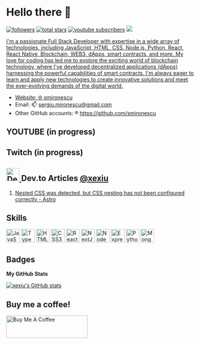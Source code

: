 # Hello there 👋
<p align="left">
         <a href="https://github.com/xexiu?tab=followers">
         <img alt="followers" title="Follow me on Github" src="https://custom-icon-badges.demolab.com/github/followers/xexiu?color=236ad3&labelColor=1155ba&style=for-the-badge&logo=person-add&label=Follow&logoColor=white"/></a>
      <a href="https://github.com/xexiu?tab=repositories&sort=stargazers">
         <img alt="total stars" title="Total stars on GitHub" src="https://custom-icon-badges.demolab.com/github/stars/xexiu?color=55960c&style=for-the-badge&labelColor=488207&logo=star"/></a>
      <a href="https://www.youtube.com/@smironescu?sub_confirmation=1">
         <img alt="youtube subscribers" title="Subscribe to my YouTube channel" src="https://custom-icon-badges.demolab.com/youtube/channel/subscribers/UCAgzqRPN6DBcoy8MxHGPETA?color=%23E05D44&label=SUBSCRIBE&logo=video&logoColor=white&style=for-the-badge&labelColor=CE4630"/></a> 
      <a href="https://github.com/xexiu">
         <img src="https://komarev.com/ghpvc/?username=xexiu&style=for-the-badge">
   </p>

I'm a passionate Full Stack Developer with expertise in a wide array of technologies, including JavaScript, HTML, CSS, Node.js, Python, React, React Native, Blockchain, WEB3, dApps, smart contracts, and more. My love for coding has led me to explore the exciting world of blockchain technology, where I've developed decentralized applications (dApps) harnessing the powerful capabilities of smart contracts. I'm always eager to learn and apply new technologies to create innovative solutions and meet the ever-evolving demands of the digital world.

- Website: :globe_with_meridians: [smironescu](https://xexiu.netlify.app/)
- Email: 📫 sergiu.mironescu@gmail.com
- Other GitHub accounts: :registered: https://github.com/smironescu

## YOUTUBE (in progress)
## Twitch (in progress)



## <a href="https://dev.to/xexiu"><img src="https://dev-to-uploads.s3.amazonaws.com/uploads/logos/resized_logo_UQww2soKuUsjaOGNB38o.png" title="Dev.to Article" alt="Dev.to Article" width="35"/> </a> Dev.to Articles <a href="https://dev.to/xexiu">@xexiu</a>
1. [Nested CSS was detected, but CSS nesting has not been configured correctly - Astro](https://dev.to/xexiu/nested-css-was-detected-but-css-nesting-has-not-been-configured-correctly-astro-392k)


## Skills

<p align="left">
<a href="https://developer.mozilla.org/en-US/docs/Web/JavaScript" target="_blank" rel="noreferrer"><img src="https://raw.githubusercontent.com/gist/xexiu/165aca8fd3ee3d1b18323adc46a0e35f/raw/6f7a236f662ce68656bc7f7e83ac7942dbcd9dcc/javascript.svg" width="36" height="36" alt="JavaScript" /></a>
<a href="https://www.typescriptlang.org/" target="_blank" rel="noreferrer"><img src="https://raw.githubusercontent.com/gist/xexiu/165aca8fd3ee3d1b18323adc46a0e35f/raw/6f7a236f662ce68656bc7f7e83ac7942dbcd9dcc/typescript.svg" width="36" height="36" alt="TypeScript" /></a>
<a href="https://developer.mozilla.org/en-US/docs/Glossary/HTML5" target="_blank" rel="noreferrer"><img src="https://raw.githubusercontent.com/gist/xexiu/165aca8fd3ee3d1b18323adc46a0e35f/raw/6f7a236f662ce68656bc7f7e83ac7942dbcd9dcc/html5.svg" width="36" height="36" alt="HTML5" /></a>
<a href="https://www.w3.org/TR/CSS/#css" target="_blank" rel="noreferrer"><img src="https://raw.githubusercontent.com/gist/xexiu/165aca8fd3ee3d1b18323adc46a0e35f/raw/6f7a236f662ce68656bc7f7e83ac7942dbcd9dcc/css3.svg" width="36" height="36" alt="CSS3" /></a>
<a href="https://reactjs.org/" target="_blank" rel="noreferrer"><img src="https://raw.githubusercontent.com/gist/xexiu/165aca8fd3ee3d1b18323adc46a0e35f/raw/6f7a236f662ce68656bc7f7e83ac7942dbcd9dcc/react.svg" width="36" height="36" alt="React" /></a>
<a href="https://nextjs.org/docs" target="_blank" rel="noreferrer"><img src="https://raw.githubusercontent.com/gist/xexiu/165aca8fd3ee3d1b18323adc46a0e35f/raw/6f7a236f662ce68656bc7f7e83ac7942dbcd9dcc/nextjs.svg" width="36" height="36" alt="NextJs" /></a>
<a href="https://nodejs.org/en/" target="_blank" rel="noreferrer"><img src="https://raw.githubusercontent.com/gist/xexiu/165aca8fd3ee3d1b18323adc46a0e35f/raw/6f7a236f662ce68656bc7f7e83ac7942dbcd9dcc/nodejs.svg" width="36" height="36" alt="NodeJS" /></a>
<a href="https://expressjs.com/" target="_blank" rel="noreferrer"><img src="https://raw.githubusercontent.com/gist/xexiu/165aca8fd3ee3d1b18323adc46a0e35f/raw/6f7a236f662ce68656bc7f7e83ac7942dbcd9dcc/express.svg" width="36" height="36" alt="Express" /></a>
<a href="https://www.python.org/" target="_blank" rel="noreferrer"><img src="https://raw.githubusercontent.com/gist/xexiu/165aca8fd3ee3d1b18323adc46a0e35f/raw/fc5a20b4a78b26efae69208268507eb943f3a8e3/python.svg" width="36" height="36" alt="Python" /></a>
<a href="https://www.mongodb.com/" target="_blank" rel="noreferrer"><img src="https://raw.githubusercontent.com/gist/xexiu/165aca8fd3ee3d1b18323adc46a0e35f/raw/6f7a236f662ce68656bc7f7e83ac7942dbcd9dcc/mongodb.svg" width="36" height="36" alt="MongoDB" /></a>
</p>

## Badges

<b>My GitHub Stats</b>

<a href="http://www.github.com/xexiu"><img src="https://github-readme-stats.vercel.app/api?username=xexiu&show_icons=true&hide=contribs&count_private=true&hide_border=true&show_icons=true&theme=tokyonight" alt="xexiu's GitHub stats" /></a>

## Buy me a coffee!

<a href="https://www.buymeacoffee.com/xexiu" target="_blank"><img src="https://cdn.buymeacoffee.com/buttons/v2/default-green.png" alt="Buy Me A Coffee" style="height: 60px !important;width: 217px !important;" ></a>

<!--
**xexiu/xexiu** is a ✨ _special_ ✨ repository because its `README.md` (this file) appears on your GitHub profile.

Here are some ideas to get you started:

- 🔭 I’m currently working on ...
- 🌱 I’m currently learning ...
- 👯 I’m looking to collaborate on ...
- 🤔 I’m looking for help with ...
- 💬 Ask me about ...
- 📫 How to reach me: ...
- 😄 Pronouns: ...
- ⚡ Fun fact: ...
-->

